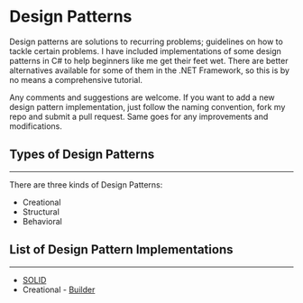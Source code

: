 # Design Patterns
Design patterns are solutions to recurring problems; guidelines on how to tackle certain problems.
I have included implementations of some design patterns in C# to help beginners like me get their feet wet.
There are better alternatives available for some of them in the .NET Framework, so this is by no means a comprehensive tutorial.

Any comments and suggestions are welcome. If you want to add a new design pattern implementation, just follow the naming convention, fork my repo and submit a pull request. Same goes for any improvements and modifications.


## Types of Design Patterns
---------------------------
There are three kinds of Design Patterns:

* Creational
* Structural
* Behavioral

## List of Design Pattern Implementations
-----------------------------------------

* [SOLID](/DesignPatterns/SOLID)
* Creational - [Builder](/DesignPatterns/CreationalPatterns/Builder)

